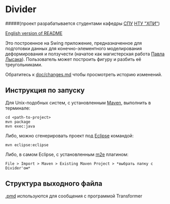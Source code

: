 Divider 
=======
#####(проект разрабатывается студентами кафедры [СПУ](http://www.kpispu.info/ru/about) [НТУ "ХПИ"](http://www.kpi.kharkov.ua/ru/))

[English version of README](https://github.com/SPC-project/divider/blob/master/README_en.md)


Это построенное на Swing приложение, предназначенное для подготовки данных для конечно-элементного моделирования деформирования и ползучести (начатое как магистерская работа [Павла Лысака](https://github.com/paul-lysak/divider)). Пользователь может построить фигуру и разбить её треугольниками. 

Обратитесь к [doc/changes.md](https://github.com/SPC-project/divider/blob/master/doc/changes.md) чтобы просмотреть историю изменений.

Инструкция по запуску
----------
Для Unix-подобных систем, с установленным [Maven](https://maven.apache.org/), выполнить в терминале:

	cd <path-to-project>
	mvn package
	mvn exec:java

Либо, можно сгенерировать проект под [Eclipse](https://eclipse.org/) командой:
	
	mvn eclipse:eclipse

Либо, в самом Eclipse, с установленным [m2e](http://www.eclipse.org/m2e/) плагином:

	File > Import > Maven > Existing Maven Project > *выбрать папку с Divider'ом*

Структура выходного файла
----------
[.pmd](https://github.com/SPC-project/Transformer/blob/master/README.md#Структура-входного-файла) используются для сообщения с программой Transformer
